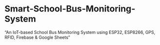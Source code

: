 # Smart-School-Bus-Monitoring-System
“An IoT-based School Bus Monitoring System using ESP32, ESP8266, GPS, RFID, Firebase &amp; Google Sheets”
